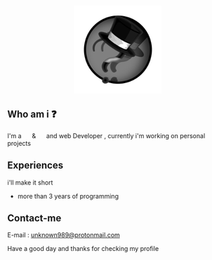 <p align=center><img width=200 height=200 src="images/logo.png" /></p>

## Who am i ❓
I'm a <img width=16 height=16 src="https://logos-download.com/wp-content/uploads/2016/10/Python_logo_icon.png"> & <img width=16 height=16 src="https://webforpc.com/wp-content/uploads/2018/03/c-plus-plus-program-logo-image.png"> and web Developer , currently i'm working on personal projects

## Experiences
i'll make it short
* more than 3 years of programming

## Contact-me

E-mail : <a href="mailto:unknown989@protonmail.com">unknown989@protonmail.com</a>


Have a good day and thanks for checking my profile

